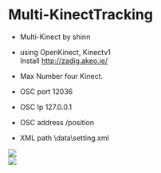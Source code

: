 # Multi-KinectTracking
  * Multi-Kinect by shinn  
  * using OpenKinect, Kinectv1  
    Install http://zadig.akeo.ie/  
      
  * Max Number four Kinect.  
  * OSC port 12036  
  * OSC Ip 127.0.0.1  
  * OSC address /position  
  * XML path \data\setting.xml  
  
<img src="https://github.com/shinn716/Multi-KinectTracking/blob/master/Snipaste_2018-09-20_22-50-39.png" /></a>  
<img src="https://github.com/shinn716/Multi-KinectTracking/blob/master/Snipaste_2018-09-20_22-50-46.png" /></a>  
